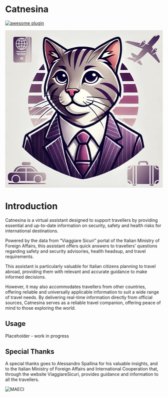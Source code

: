 # Catnesina
[![awesome plugin](https://custom-icon-badges.demolab.com/static/v1?label=&message=awesome+plugin&color=F4F4F5&style=for-the-badge&logo=cheshire_cat_black)](https://)

![Catnesina](https://raw.githubusercontent.com/redringofdeath/catnesina/main/catnesina.jpg "Catnesina")


# Introduction
Catnesina is a virtual assistant designed to support travellers by providing essential and up-to-date information on security, safety and health risks for international destinations. 

Powered by the data from “Viaggiare Sicuri” portal of the Italian Ministry of Foreign Affairs, this assistant offers quick answers to travellers’ questions regarding safety and security advisories, health headsup, and travel requirements.

This assistant is particularly valuable for Italian citizens planning to travel abroad, providing them with relevant and accurate guidance to make informed decisions. 

However, it may also accommodates travellers from other countries, offering reliable and universally applicable information to suit a wide range of travel needs.
By delivering real-time information directly from official sources, Catnesina serves as a reliable travel companion, offering peace of mind to those exploring the world.

## Usage
Placeholder - work in progress

## Special Thanks
A special thanks goes to Alessandro Spallina for his valuable insights, and to the Italian Ministry of Foreign Affairs and International Cooperation that, through the website ViaggiareSicuri, provides guidance and information to all the travellers. 

![MAECI](https://www.viaggiaresicuri.it/assets/images/logoFarnesina.png "MAECI")
